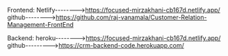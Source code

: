 Frontend:
Netlify-------->https://focused-mirzakhani-cb167d.netlify.app/
github-------->https://github.com/raj-vanamala/Customer-Relation-Management-FrontEnd


Backend:
heroku-------->https://focused-mirzakhani-cb167d.netlify.app/
github--------->https://crm-backend-code.herokuapp.com/